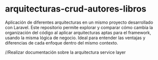# arquitecturas-crud-autores-libros
Aplicación de diferentes arquitecturas en un mismo proyecto desarrollado con Laravel. Este repositorio permite explorar y comparar cómo cambia la organización del código al aplicar arquitecturas aptas para el framework, usando la misma lógica de negocio. Ideal para entender las ventajas y diferencias de cada enfoque dentro del mismo contexto.

//Realizar documentación sobre la arquitectura service layer